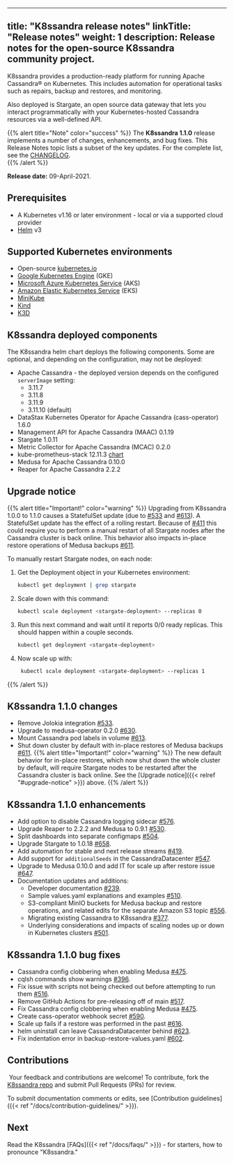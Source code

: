 
---
title: "K8ssandra release notes"
linkTitle: "Release notes"
weight: 1
description: Release notes for the open-source K8ssandra community project.
---

K8ssandra provides a production-ready platform for running Apache Cassandra&reg; on Kubernetes. This includes automation for operational tasks such as repairs, backup and restores, and monitoring. 

Also deployed is Stargate, an open source data gateway that lets you interact programmatically with your Kubernetes-hosted Cassandra resources via a well-defined API. 

{{% alert title="Note" color="success" %}}
The **K8ssandra 1.1.0** release implements a number of changes, enhancements, and bug fixes. This Release Notes topic lists a subset of the key updates. For the complete list, see the [CHANGELOG](https://github.com/k8ssandra/k8ssandra/blob/main/CHANGELOG.md).  
{{% /alert %}}

**Release date:** 09-April-2021.

## Prerequisites

* A Kubernetes v1.16 or later environment - local or via a supported cloud provider
* [Helm](https://helm.sh/) v3

## Supported Kubernetes environments

* Open-source [kubernetes.io](https://kubernetes.io)
* [Google Kubernetes Engine](https://cloud.google.com/kubernetes-engine) (GKE)
* [Microsoft Azure Kubernetes Service](https://azure.microsoft.com/en-us/services/kubernetes-service/) (AKS)
* [Amazon Elastic Kubernetes Service](https://aws.amazon.com/eks/) (EKS)
* [MiniKube](https://minikube.sigs.k8s.io/docs/)
* [Kind](https://kind.sigs.k8s.io/)
* [K3D](https://k3d.io/)

## K8ssandra deployed components

The K8ssandra helm chart deploys the following components. Some are optional, and depending on the configuration, may not be deployed:

* Apache Cassandra - the deployed version depends on the configured `serverImage` setting:
  * 3.11.7
  * 3.11.8
  * 3.11.9
  * 3.11.10 (default)
* DataStax Kubernetes Operator for Apache Cassandra (cass-operator) 1.6.0
* Management API for Apache Cassandra (MAAC) 0.1.19
* Stargate 1.0.11
* Metric Collector for Apache Cassandra (MCAC) 0.2.0
* kube-prometheus-stack 12.11.3 [chart](https://github.com/prometheus-community/helm-charts/tree/main/charts/kube-prometheus-stack)
* Medusa for Apache Cassandra 0.10.0
* Reaper for Apache Cassandra 2.2.2

## Upgrade notice

{{% alert title="Important!" color="warning" %}}
Upgrading from K8ssandra 1.0.0 to 1.1.0 causes a StatefulSet update (due to [#533](https://github.com/k8ssandra/k8ssandra/issues/533) and [#613](https://github.com/k8ssandra/k8ssandra/issues/613)). A StatefulSet update has the effect of a rolling restart. Because of [#411](https://github.com/k8ssandra/k8ssandra/issues/411) this could require you to perform a manual restart of all Stargate nodes after the Cassandra cluster is back online. This behavior also impacts in-place restore operations of Medusa backups [#611](https://github.com/k8ssandra/k8ssandra/issues/611). 

To manually restart Stargate nodes, on each node:

1. Get the Deployment object in your Kubernetes environment:
   ```bash
   kubectl get deployment | grep stargate
   ```
2. Scale down with this command:
   ```bash
   kubectl scale deployment <stargate-deployment> --replicas 0
   ```
3. Run this next command and wait until it reports 0/0 ready replicas. This should happen within a couple seconds.
   ```bash
   kubectl get deployment <stargate-deployment>
   ```
4. Now scale up with:
   ```bash
    kubectl scale deployment <stargate-deployment> --replicas 1
    ```
{{% /alert %}}

## K8ssandra 1.1.0 changes

* Remove Jolokia integration [#533](https://github.com/k8ssandra/k8ssandra/issues/533).
* Upgrade to medusa-operator 0.2.0 [#630](https://github.com/k8ssandra/k8ssandra/issues/630).
* Mount Cassandra pod labels in volume [#613](https://github.com/k8ssandra/k8ssandra/issues/613).
* Shut down cluster by default with in-place restores of Medusa backups [#611](https://github.com/k8ssandra/k8ssandra/issues/611). 
  {{% alert title="Important!" color="warning" %}} 
  The new default behavior for in-place restores, which now shut down the whole cluster by default, will require Stargate nodes to be restarted after the Cassandra cluster is back online. See the [Upgrade notice]({{< relref "#upgrade-notice" >}}) above.
  {{% /alert %}} 

## K8ssandra 1.1.0 enhancements

* Add option to disable Cassandra logging sidecar [#576](https://github.com/k8ssandra/k8ssandra/issues/576).
* Upgrade Reaper to 2.2.2 and Medusa to 0.9.1 [#530](https://github.com/k8ssandra/k8ssandra/issues/530).
* Split dashboards into separate configmaps [#504](https://github.com/k8ssandra/k8ssandra/issues/504).
* Upgrade Stargate to 1.0.18 [#658](https://github.com/k8ssandra/k8ssandra/issues/658).
* Add automation for stable and next release streams [#419](https://github.com/k8ssandra/k8ssandra/issues/419).
* Add support for `additionalSeeds` in the CassandraDatacenter [#547](https://github.com/k8ssandra/k8ssandra/issues/547).
* Upgrade to Medusa 0.10.0 and add IT for scale up after restore issue [#647](https://github.com/k8ssandra/k8ssandra/issues/547).
* Documentation updates and additions:
  * Developer documentation [#239](https://github.com/k8ssandra/k8ssandra/issues/239).
  * Sample values.yaml explanations and examples [#510](https://github.com/k8ssandra/k8ssandra/issues/510).
  * S3-compliant MinIO buckets for Medusa backup and restore operations, and related edits for the separate Amazon S3 topic [#556](https://github.com/k8ssandra/k8ssandra/issues/556).
  * Migrating existing Cassandra to K8ssandra [#377](https://github.com/k8ssandra/k8ssandra/issues/377).
  * Underlying considerations and impacts of scaling nodes up or down in Kubernetes clusters [#501](https://github.com/k8ssandra/k8ssandra/issues/501).

## K8ssandra 1.1.0 bug fixes

* Cassandra config clobbering when enabling Medusa [#475](https://github.com/k8ssandra/k8ssandra/issues/475).
* cqlsh commands show warnings [#396](https://github.com/k8ssandra/k8ssandra/issues/396).
* Fix issue with scripts not being checked out before attempting to run them [#516](https://github.com/k8ssandra/k8ssandra/issues/516).
* Remove GitHub Actions for pre-releasing off of main [#517](https://github.com/k8ssandra/k8ssandra/issues/517).
* Fix Cassandra config clobbering when enabling Medusa [#475](https://github.com/k8ssandra/k8ssandra/issues/475).
* Create cass-operator webhook secret [#590](https://github.com/k8ssandra/k8ssandra/issues/590).
* Scale up fails if a restore was performed in the past [#616](https://github.com/k8ssandra/k8ssandra/issues/616).
* helm uninstall can leave CassandraDatacenter behind [#623](https://github.com/k8ssandra/k8ssandra/issues/623).
* Fix indentation error in backup-restore-values.yaml [#602](https://github.com/k8ssandra/k8ssandra/issues/602).

## Contributions
​
Your feedback and contributions are welcome! To contribute, fork the [K8ssandra repo](https://github.com/k8ssandra/k8ssandra) and submit Pull Requests (PRs) for review.

To submit documentation comments or edits, see [Contribution guidelines]({{< ref "/docs/contribution-guidelines/" >}}).

## Next

Read the K8ssandra [FAQs]({{< ref "/docs/faqs/" >}}) - for starters, how to pronounce "K8ssandra."

